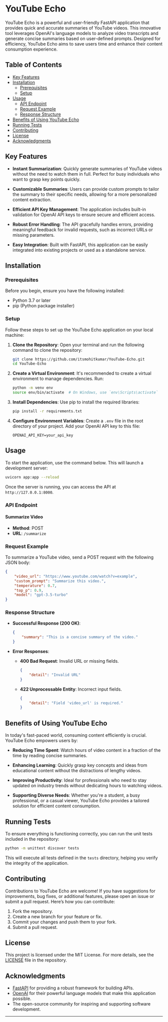 # YouTube Echo

YouTube Echo is a powerful and user-friendly FastAPI application that provides quick and accurate summaries of YouTube videos. This innovative tool leverages OpenAI's language models to analyze video transcripts and generate concise summaries based on user-defined prompts. Designed for efficiency, YouTube Echo aims to save users time and enhance their content consumption experience.

## Table of Contents

- [Key Features](#key-features)
- [Installation](#installation)
  - [Prerequisites](#prerequisites)
  - [Setup](#setup)
- [Usage](#usage)
  - [API Endpoint](#api-endpoint)
  - [Request Example](#request-example)
  - [Response Structure](#response-structure)
- [Benefits of Using YouTube Echo](#benefits-of-using-youtube-echo)
- [Running Tests](#running-tests)
- [Contributing](#contributing)
- [License](#license)
- [Acknowledgments](#acknowledgments)

## Key Features

- **Instant Summarization**: Quickly generate summaries of YouTube videos without the need to watch them in full. Perfect for busy individuals who want to grasp key points quickly.
  
- **Customizable Summaries**: Users can provide custom prompts to tailor the summary to their specific needs, allowing for a more personalized content extraction.

- **Efficient API Key Management**: The application includes built-in validation for OpenAI API keys to ensure secure and efficient access.

- **Robust Error Handling**: The API gracefully handles errors, providing meaningful feedback for invalid requests, such as incorrect URLs or missing parameters.

- **Easy Integration**: Built with FastAPI, this application can be easily integrated into existing projects or used as a standalone service.

## Installation

### Prerequisites

Before you begin, ensure you have the following installed:

- Python 3.7 or later
- pip (Python package installer)

### Setup

Follow these steps to set up the YouTube Echo application on your local machine:

1. **Clone the Repository**:
   Open your terminal and run the following command to clone the repository:
   ```bash
   git clone https://github.com/itsmohitkumar/YouTube-Echo.git
   cd YouTube-Echo
   ```

2. **Create a Virtual Environment**:
   It's recommended to create a virtual environment to manage dependencies. Run:
   ```bash
   python -m venv env
   source env/bin/activate  # On Windows, use `env\Scripts\activate`
   ```

3. **Install Dependencies**:
   Use pip to install the required libraries:
   ```bash
   pip install -r requirements.txt
   ```

4. **Configure Environment Variables**:
   Create a `.env` file in the root directory of your project. Add your OpenAI API key to this file:
   ```
   OPENAI_API_KEY=your_api_key
   ```

## Usage

To start the application, use the command below. This will launch a development server:
```bash
uvicorn app:app --reload
```
Once the server is running, you can access the API at `http://127.0.0.1:8000`.

### API Endpoint

#### Summarize Video

- **Method**: POST
- **URL**: `/summarize`

### Request Example

To summarize a YouTube video, send a POST request with the following JSON body:
```json
{
    "video_url": "https://www.youtube.com/watch?v=example",
    "custom_prompt": "Summarize this video.",
    "temperature": 0.7,
    "top_p": 0.9,
    "model": "gpt-3.5-turbo"
}
```

### Response Structure

- **Successful Response (200 OK)**:
  ```json
  {
      "summary": "This is a concise summary of the video."
  }
  ```

- **Error Responses**:
  - **400 Bad Request**: Invalid URL or missing fields.
    ```json
    {
        "detail": "Invalid URL"
    }
    ```
  - **422 Unprocessable Entity**: Incorrect input fields.
    ```json
    {
        "detail": "Field 'video_url' is required."
    }
    ```

## Benefits of Using YouTube Echo

In today's fast-paced world, consuming content efficiently is crucial. YouTube Echo empowers users by:

- **Reducing Time Spent**: Watch hours of video content in a fraction of the time by reading concise summaries.
  
- **Enhancing Learning**: Quickly grasp key concepts and ideas from educational content without the distractions of lengthy videos.

- **Improving Productivity**: Ideal for professionals who need to stay updated on industry trends without dedicating hours to watching videos.

- **Supporting Diverse Needs**: Whether you're a student, a busy professional, or a casual viewer, YouTube Echo provides a tailored solution for efficient content consumption.

## Running Tests

To ensure everything is functioning correctly, you can run the unit tests included in the repository:
```bash
python -m unittest discover tests
```

This will execute all tests defined in the `tests` directory, helping you verify the integrity of the application.

## Contributing

Contributions to YouTube Echo are welcome! If you have suggestions for improvements, bug fixes, or additional features, please open an issue or submit a pull request. Here’s how you can contribute:

1. Fork the repository.
2. Create a new branch for your feature or fix.
3. Commit your changes and push them to your fork.
4. Submit a pull request.

## License

This project is licensed under the MIT License. For more details, see the [LICENSE](LICENSE) file in the repository.

## Acknowledgments

- [FastAPI](https://fastapi.tiangolo.com/) for providing a robust framework for building APIs.
- [OpenAI](https://openai.com/) for their powerful language models that make this application possible.
- The open-source community for inspiring and supporting software development.

---